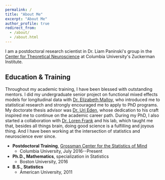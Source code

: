 ```yaml
---
permalink: /
title: "About Me"
excerpt: "About Me"
author_profile: true
redirect_from: 
  - /about/
  - /about.html
---
```



I am a postdoctoral research scientist in Dr. Liam Paninski's group in the [Center for Theoretical Neuroscience](https://ctn.zuckermaninstitute.columbia.edu/) at Columbia University's Zuckerman Institute.


Education & Training
------
Throughout my academic training, I have been blessed with outstanding mentors. I did my undergraduate senior project on functional mixed effects models for longitudinal data with [Dr. Elizabeth Malloy](https://www.american.edu/cas/faculty/malloy.cfm), who introduced me to statistical research and strongly encouraged me to apply to PhD programs. My doctorate thesis advisor was [Dr. Uri Eden](http://www.bu.edu/math/people/faculty/probability-and-statistics/eden/), whose dedication to his craft inspired me to continue on the academic career path. During my PhD, I also started a collaboration with [Dr. Loren Frank](https://physiology.ucsf.edu/content/loren-frank-phd) and his lab, which taught me that, besides all things brain, doing good science is a fulfilling and joyous thing. And I have been working at the intersection of statistics and neuroscience ever since.

* **Postdoctoral Training**, [Grossman Center for the Statistics of Mind](http://grossmancenter.columbia.edu/)
  * Columbia University, July 2016--Present
* **Ph.D., Mathematics**, specialization in Statistics
  * Boston University, 2016
* **B.S., Statistics**
  * American University, 2011
